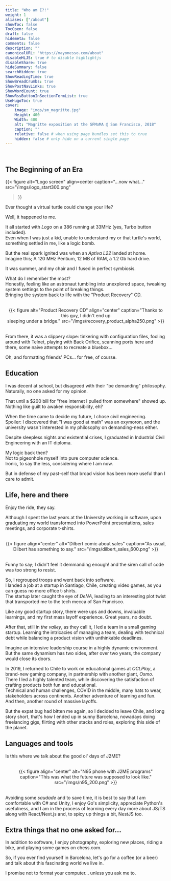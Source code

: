 ```yaml
---
title: "Who am I?!"
weight: 1
aliases: ["/about"]
showToc: false
TocOpen: false
draft: false
hidemeta: false
comments: false
description: ""
canonicalURL: "https://mayonesso.com/about"
disableHLJS: true # to disable highlightjs
disableShare: true
hideSummary: false
searchHidden: true
ShowReadingTime: true
ShowBreadCrumbs: true
ShowPostNavLinks: true
ShowWordCount: true
ShowRssButtonInSectionTermList: true
UseHugoToc: true
cover:
    image: "imgs/sm_magritte.jpg"
    Height: 400
    Width: 400
    alt: "Magritte exposition at the SFMoMA @ San Francisco, 2018"
    caption: ""
    relative: false # when using page bundles set this to true
    hidden: false # only hide on a current single page
---
```


</br>

## **The Beginning of an Era**

{{< figure
    alt="Logo screen"
    align=center
    caption="...now what..."
    src="/imgs/logo_start300.png"
>}}

Ever thought a virtual turtle could change your life?

Well, it happened to me.

It all started with *Logo* on a 386 running at 33MHz (yes, Turbo button included).
</br>
Even when I was just a kid, unable to understand my or that turtle's world, something settled in me, like a logic bomb.

But the real spark ignited was when an *Aptiva L22* landed at home.
</br>
Imagine this; A 120 MHz Pentium, 12 MB of RAM, a 1.2 Gb hard drive.

It was summer, and my chair and I fused in perfect symbiosis.

What do I remember the most?
</br>
Honestly, feeling like an astronaut tumbling into unexplored space, tweaking system settings to the point of breaking things.
</br>
Bringing the system back to life with the "Product Recovery" CD.

</br>
<div style="text-align: center;">
    {{< figure
        alt="Product Recovery CD"
        align="center"
        caption="Thanks to this guy, I didn't end up </br>sleeping under a bridge."
        src="/imgs/recovery_product_alpha250.png"
    >}}
</div>
</br>

From there, it was a slippery slope: tinkering with configuration files, fooling around with Telnet, playing with Back Orifice, scanning ports here and there, some naive attempts to recreate a bluebox...

Oh, and formatting friends' PCs... for free, of course.

## **Education**

I was decent at school, but disagreed with their "be demanding" philosophy.
</br>
Naturally, no one asked for my opinion.

That until a $200 bill for "free internet I pulled from somewhere" showed up.
</br>
Nothing like guilt to awaken responsibility, eh?

When the time came to decide my future, I chose civil engineering.
</br>
Spoiler: I discovered that "I was good at math" was an oxymoron, and the university wasn't interested in my philosophy on demanding-ness either.

Despite sleepless nights and existential crises, I graduated in Industrial Civil Engineering with an IT diploma.

My logic back then?
</br>
Not to pigeonhole myself into pure computer science.
</br>
Ironic, to say the less, considering where I am now.

But in defense of my past-self that broad vision has been more useful than I care to admit.

## **Life, here and there**

Enjoy the ride, they say.

Although I spent the last years at the University working in software, upon graduating my world transformed into PowerPoint presentations, sales meetings, and corporate t-shirts.

</br>
<div style="text-align: center;">
    {{< figure
        align="center"
        alt="Dilbert comic about sales"
        caption="As usual, Dilbert has something to say."
        src="/imgs/dilbert_sales_600.png"
    >}}
</div>
</br>

Funny to say; I didn't feel it demmanding enough! and  the siren call of code was too strong to resist.

So, I regrouped troops and went back into software.
</br>
I landed a job at a startup in Santiago, Chile, creating video games, as you can guess no more office t-shirts.
</br>
The startup later caught the eye of *DeNA*, leading to an interesting plot twist that transported me to the tech mecca of San Francisco.

Like any good startup story, there were ups and downs, invaluable learnings, and my first mass layoff experience. Great years, no doubt.

After that, still in *the valley*, as they call it, I led a team in a small gaming startup. Learning the intricacies of managing a team, dealing with technical debt while balancing a product vision with unthinkable deadlines.

Imagine an intensive leadership course in a highly dynamic environment.
</br>
But the same dynamism has two sides, after over two years, the company would close its doors.

In 2019, I returned to Chile to work on educational games at *OCLPlay*, a brand-new gaming company, in partnership with another giant, *Osmo*.
</br>
There I led a highly talented team, while discovering the satisfaction of crafting products both fun and educational.
</br>
Technical and human challenges, COVID in the middle, many hats to wear, stakeholders across continents.
Another adventure of learning and fun.
</br>
And then, another round of massive layoffs.

But the expat bug had bitten me again, so I decided to leave Chile, and long story short, that's how I ended up in sunny Barcelona, nowadays doing freelancing gigs, flirting with other stacks and roles, exploring this side of the planet.

## **Languages ​​and tools**

Is this where we talk about the good ol' days of J2ME?

</br>
<div style="text-align: center;">
    {{< figure
        align="center"
        alt="N95 phone with J2ME programs"
        caption="This was what the future was supposed to look like."
        src="/imgs/n95_200.png"
    >}}
</div>
</br>

Avoiding some *saudade* and to save time, it is best to say that I am comfortable with C# and Unity, I enjoy Go's simplicity, appreciate Python's usefulness, and I am in the process of learning every day more about JS/TS along with React/Next.js and, to spicy up things a bit, NestJS too.

## **Extra things that no one asked for...**

In addition to software, I enjoy photography, exploring new places, riding a bike, and playing some games on chess.com.

So, if you ever find yourself in Barcelona, ​​let's go for a coffee (or a beer) and talk about this fascinating world we live in.

I promise not to format your computer... unless you ask me to.
